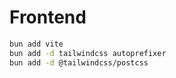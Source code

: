 # Frontend

```bash
bun add vite
bun add -d tailwindcss autoprefixer
bun add -d @tailwindcss/postcss
```